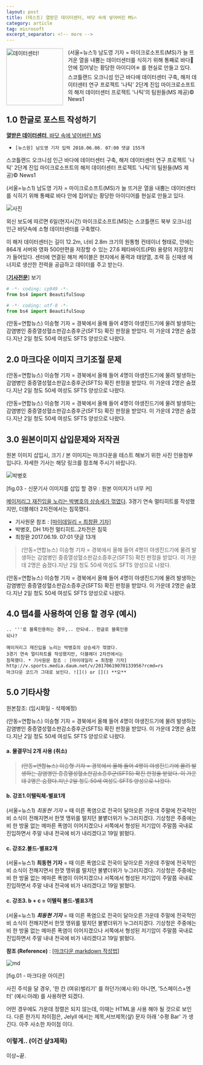 ```yaml
---
layout: post
title: (테스트) 열받은 데이터센터, 바닷 속에 넣어버린 MS🔥
category: article
tag: microsoft
excerpt_separator: <!-- more -->
---
```

<img alt="데이터센터!" width="150" align="left" style="padding: 0px 10px 0px 0px;" src="http://news.microsoft.com/uploads/2016/01/IMG_1298-Assembly.jpg" >

(서울=뉴스1) 남도영 기자 = 마이크로소프트(MS)가 늘 뜨거운 열을 내뿜는 데이터센터를 식히기 위해 통째로 바다🌊 안에 집어넣는 황당한 아이디어✳️ 를 현실로 만들고 있다. 스코틀랜드 오크니섬 인근 바다에 데이터센터 구축, 해저 데이터센터 연구 프로젝트 '나틱' 2단계 진입 마이크로소프트의 해저 데이터센터 프로젝트 '나틱'의 팀원들(MS 제공)© News1
<!-- more -->

## 1.0 한글로 포스트 작성하기

[**열받은 데이터센터**, 바닷 속에 넣어버린 MS](http://v.media.daum.net/v/20180608070036024?rcmd=rn)  
- `[뉴스원] 남도영 기자 입력 2018.06.08. 07:00 댓글 155개`

스코틀랜드 오크니섬 인근 바다에 데이터센터 구축, 해저 데이터센터 연구 프로젝트 '나틱' 2단계 진입 마이크로소프트의 해저 데이터센터 프로젝트 '나틱'의 팀원들(MS 제공)© News1

(서울=뉴스1) 남도영 기자 = 마이크로소프트(MS)가 늘 뜨거운 열을 내뿜는 데이터센터를 식히기 위해 통째로 바다 안에 집어넣는 황당한 아이디어를 현실로 만들고 있다.

![__사진__](https://img1.daumcdn.net/thumb/R658x0.q70/?fname=https://t1.daumcdn.net/news/201806/08/NEWS1/20180608070009225tqgc.jpg)

외신 보도에 따르면 6일(현지시간) 마이크로소프트(MS)는 스코틀랜드 북부 오크니섬 인근 바닷속에 소형 데이터센터를 구축했다.

이 해저 데이터센터는 길이 12.2m, 너비 2.8m 크기의 원통형 컨테이너 형태로, 안에는 864개 서버와 영화 500만편을 저장할 수 있는 27.6 페타바이트(PB) 용량의 저장장치가 들어있다. 센터에 연결된 해저 케이블은 현지에서 풍력과 태양열, 조력 등 신재생 에너지로 생산한 전력을 공급하고 데이터를 주고 받는다.   

[[**기사전문**]](http://v.media.daum.net/v/20180608070036024?rcmd=rn) 보기

```python
# -*- coding: cp949 -*-
from bs4 import BeautifulSoup

# -*- coding: utf-8 -*-
from bs4 import BeautifulSoup
```

(안동=연합뉴스) 이승형 기자 = 경북에서 올해 들어 4명이 야생진드기에 물려 발생하는 감염병인 중증열성혈소판감소증후군(SFTS) 확진 판정을 받았다. 이 가운데 2명은 숨졌다.지난 2일 청도 50세 여성도 SFTS 양성으로 나왔다.

## 2.0 마크다운 이미지 크기조절 문제

(안동=연합뉴스) 이승형 기자 = 경북에서 올해 들어 4명이 야생진드기에 물려 발생하는 감염병인 중증열성혈소판감소증후군(SFTS) 확진 판정을 받았다. 이 가운데 2명은 숨졌다.지난 2일 청도 50세 여성도 SFTS 양성으로 나왔다.

(안동=연합뉴스) 이승형 기자 = 경북에서 올해 들어 4명이 야생진드기에 물려 발생하는 감염병인 중증열성혈소판감소증후군(SFTS) 확진 판정을 받았다. 이 가운데 2명은 숨졌다.지난 2일 청도 50세 여성도 SFTS 양성으로 나왔다.

## 3.0 원본이미지 삽입문제와 저작권

원본 이미지 삽입시, 크기 / 본 이미지는 마크다운을 테스트 해보기 위한 사진 인용첨부 입니다. 자세한 기사는 해당 링크를 참조해 주시기 바랍니다.

![__박병호__](http://img1.daumcdn.net/thumb/R658x0.q70/?fname=http://t1.daumcdn.net/news/201706/19/mydaily/20170619070132804jdtb.jpg)

[fig.03 - 신문기사 이미지를 삽입 할 경우 : 원본 이미지가 너무 커]

[메이저리그 재진입을 노리는 박병호의 상승세가 꺾였다](http://v.sports.media.daum.net/v/20170619070133956?rcmd=rs). 3경기 연속 멀티히트를 작성했지만, 더블헤더 2차전에서는 침묵했다.

* 기사원문 참조 : [[마이데일리 = 최창환 기자]](http://v.sports.media.daum.net/v/20170619070133956?rcmd=rs)
* 박병호, DH 1차전 멀티히트..2차전은 침묵
* 최창환 2017.06.19. 07:01 댓글 13개      


>(안동=연합뉴스) 이승형 기자 = 경북에서 올해 들어 4명이 야생진드기에 물려 발생하는 감염병인 중증열성혈소판감소증후군(SFTS) 확진 판정을 받았다. 이 가운데 2명은 숨졌다.지난 2일 청도 50세 여성도 SFTS 양성으로 나왔다.

(안동=연합뉴스) 이승형 기자 = 경북에서 올해 들어 4명이 야생진드기에 물려 발생하는 감염병인 중증열성혈소판감소증후군(SFTS) 확진 판정을 받았다. 이 가운데 2명은 숨졌다.지난 2일 청도 50세 여성도 SFTS 양성으로 나왔다.

## 4.0 탭4를 사용하여 인용 할 경우 (예시)     

```
.. '''로 블록인용하는 경우,.. 안되네.. 한글로 블록인용
되나?

메이저리그 재진입을 노리는 박병호의 상승세가 꺾였다.
3경기 연속 멀티히트를 작성했지만, 더블헤더 2차전에서는
침묵했다. * 기사원문 참조 : [마이데일리 = 최창환 기자]
http://v.sports.media.daum.net/v/20170619070133956?rcmd=rs
마크다운 코드가 그대로 보인다. ![]() or []() **오**
```
## 5.0 기타사항

원본참조: (임시화일 - 삭제예정)

(안동=연합뉴스) 이승형 기자 = 경북에서 올해 들어 4명이 야생진드기에 물려 발생하는 감염병인 중증열성혈소판감소증후군(SFTS) 확진 판정을 받았다. 이 가운데 2명은 숨졌다.지난 2일 청도 50세 여성도 SFTS 양성으로 나왔다.

#### a. 물결무늬 2개 사용 (취소)

>~~(안동=연합뉴스) 이승형 기자 = 경북에서 올해 들어 4명이 야생진드기에 물려 발생하는 감염병인 중증열성혈소판감소증후군(SFTS) 확진 판정을 받았다. 이 가운데 2명은 숨졌다.지난 2일 청도 50세 여성도 SFTS 양성으로 나왔다.~~

#### b. 강조1.이텔릭체-별표1개

(서울=뉴스1) *최동현 기자* = 때 이른 폭염으로 전국이 달아오른 가운데 주말에 전국적인 비 소식이 전해지면서 한껏 맹위를 떨치던 불볕더위가 누그러지겠다. 기상청은 주중에는 비 한 방울 없는 메마른 폭염이 이어지겠으나 서쪽에서 형성된 저기압이 주말쯤 국내로 진입하면서 주말 내내 전국에 비가 내리겠다고 19일 밝혔다.

#### c. 강조2.볼드-별표2개

(서울=뉴스1) **최동현 기자** = 때 이른 폭염으로 전국이 달아오른 가운데 주말에 전국적인 비 소식이 전해지면서 한껏 맹위를 떨치던 불볕더위가 누그러지겠다. 기상청은 주중에는 비 한 방울 없는 메마른 폭염이 이어지겠으나 서쪽에서 형성된 저기압이 주말쯤 국내로 진입하면서 주말 내내 전국에 비가 내리겠다고 19일 밝혔다.

#### c. 강조3. b + c = 이텔릭 볼드-별표3개

(서울=뉴스1) ***최동현 기자*** = 때 이른 폭염으로 전국이 달아오른 가운데 주말에 전국적인 비 소식이 전해지면서 한껏 맹위를 떨치던 불볕더위가 누그러지겠다. 기상청은 주중에는 비 한 방울 없는 메마른 폭염이 이어지겠으나 서쪽에서 형성된 저기압이 주말쯤 국내로 진입하면서 주말 내내 전국에 비가 내리겠다고 19일 밝혔다.

**참조 (Reference)** : [[마크다운 markdown 작성법](https://gist.github.com/ihoneymon/652be052a0727ad59601)]

![md](https://encrypted-tbn0.gstatic.com/images?q=tbn:ANd9GcQCrW1gO6FLyEOlsoJcJVMFpHF0Fu_aAfhkq8OeBxbufIG0tAyMsw)

[fig.01 - 마크다운 아이콘]

사진 주석을 달 경우, '한 칸 (여유)벌리기' 를 하던가(예시:위) 아니면, '5스페이스+엔터' (예시:아래) 를 사용하면 되겠다.

어떤 경우에도 가운데 정렬은 되지 않는데, 이때는 HTML을 사용 해야 될 것으로 보인다. 다른 한가지 차이점은, Jelyll 에서는 제목,서브제목(샾) 문자 아래 '수평 Bar' 가 생긴다. 아주 사소한 차이점 이다.

### 이렇게.. (이건 샾3제목)

이상~끝.
